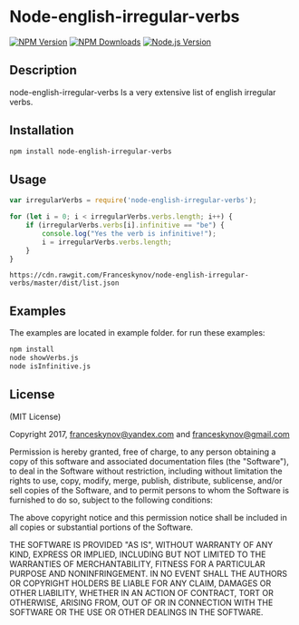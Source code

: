 Node-english-irregular-verbs
=========================

[![NPM Version][npm-version-image]][npm-url]
[![NPM Downloads][npm-downloads-image]][npm-url]
[![Node.js Version][node-image]][node-url]

## Description

node-english-irregular-verbs Is a very extensive list of english irregular verbs.

## Installation

```bash
npm install node-english-irregular-verbs
```

## Usage

```js
var irregularVerbs = require('node-english-irregular-verbs');

for (let i = 0; i < irregularVerbs.verbs.length; i++) {
    if (irregularVerbs.verbs[i].infinitive == "be") {
        console.log("Yes the verb is infinitive!");
        i = irregularVerbs.verbs.length;
    }
}
```
```
https://cdn.rawgit.com/Franceskynov/node-english-irregular-verbs/master/dist/list.json
```

## Examples 

The examples are located in example folder.
for run these examples:

```bash
npm install
node showVerbs.js
node isInfinitive.js
```

## License

(MIT License)

Copyright 2017,  <franceskynov@yandex.com> and <franceskynov@gmail.com>

Permission is hereby granted, free of charge, to any person obtaining a copy
of this software and associated documentation files (the "Software"), to deal
in the Software without restriction, including without limitation the rights
to use, copy, modify, merge, publish, distribute, sublicense, and/or sell
copies of the Software, and to permit persons to whom the Software is
furnished to do so, subject to the following conditions:

The above copyright notice and this permission notice shall be included in all
copies or substantial portions of the Software.

THE SOFTWARE IS PROVIDED "AS IS", WITHOUT WARRANTY OF ANY KIND, EXPRESS OR
IMPLIED, INCLUDING BUT NOT LIMITED TO THE WARRANTIES OF MERCHANTABILITY,
FITNESS FOR A PARTICULAR PURPOSE AND NONINFRINGEMENT. IN NO EVENT SHALL THE
AUTHORS OR COPYRIGHT HOLDERS BE LIABLE FOR ANY CLAIM, DAMAGES OR OTHER
LIABILITY, WHETHER IN AN ACTION OF CONTRACT, TORT OR OTHERWISE, ARISING FROM,
OUT OF OR IN CONNECTION WITH THE SOFTWARE OR THE USE OR OTHER DEALINGS IN THE
SOFTWARE.


[npm-version-image]: https://img.shields.io/npm/v/node-english-irregular-verbs.svg
[npm-downloads-image]: https://img.shields.io/npm/dm/node-english-irregular-verbs.svg
[npm-url]: https://npmjs.org/package/node-english-irregular-verbs
[node-image]: https://img.shields.io/node/v/node-english-irregular-verbs.svg
[node-url]: http://nodejs.org/download/